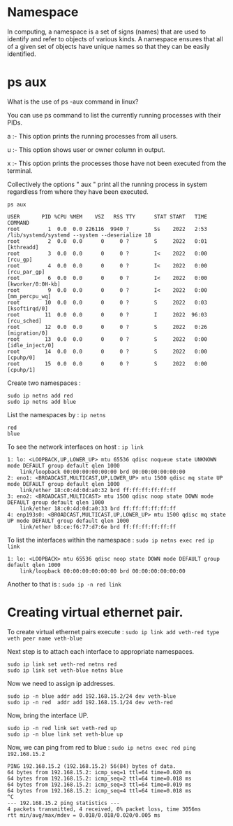 # Namespace 

In computing, a namespace is a set of signs (names) that are used to identify and refer to objects of various kinds. 
A namespace ensures that all of a given set of objects have unique names so that they can be easily identified.

# ps aux 
What is the use of ps -aux command in linux?


You can use ps command to list the currently running processes with their PIDs.

a :- This option prints the running processes from all users.

u :- This option shows user or owner column in output.

x :- This option prints the processes those have not been executed from the terminal.

Collectively the options " aux " print all the running process in system regardless from where they have been executed.


```ps aux ```

```
USER       PID %CPU %MEM    VSZ   RSS TTY      STAT START   TIME COMMAND
root         1  0.0  0.0 226116  9940 ?        Ss    2022   2:53 /lib/systemd/systemd --system --deserialize 18
root         2  0.0  0.0      0     0 ?        S     2022   0:01 [kthreadd]
root         3  0.0  0.0      0     0 ?        I<    2022   0:00 [rcu_gp]
root         4  0.0  0.0      0     0 ?        I<    2022   0:00 [rcu_par_gp]
root         6  0.0  0.0      0     0 ?        I<    2022   0:00 [kworker/0:0H-kb]
root         9  0.0  0.0      0     0 ?        I<    2022   0:00 [mm_percpu_wq]
root        10  0.0  0.0      0     0 ?        S     2022   0:03 [ksoftirqd/0]
root        11  0.0  0.0      0     0 ?        I     2022  96:03 [rcu_sched]
root        12  0.0  0.0      0     0 ?        S     2022   0:26 [migration/0]
root        13  0.0  0.0      0     0 ?        S     2022   0:00 [idle_inject/0]
root        14  0.0  0.0      0     0 ?        S     2022   0:00 [cpuhp/0]
root        15  0.0  0.0      0     0 ?        S     2022   0:00 [cpuhp/1]
```

Create two namespaces : 
```
sudo ip netns add red
sudo ip netns add blue  
```

List the namespaces by : ```ip netns```
```
red  
blue 
```

To see the network interfaces on host :  ``` ip link ```

```
1: lo: <LOOPBACK,UP,LOWER_UP> mtu 65536 qdisc noqueue state UNKNOWN mode DEFAULT group default qlen 1000
    link/loopback 00:00:00:00:00:00 brd 00:00:00:00:00:00
2: eno1: <BROADCAST,MULTICAST,UP,LOWER_UP> mtu 1500 qdisc mq state UP mode DEFAULT group default qlen 1000
    link/ether 18:c0:4d:0d:a0:32 brd ff:ff:ff:ff:ff:ff
3: eno2: <BROADCAST,MULTICAST> mtu 1500 qdisc noop state DOWN mode DEFAULT group default qlen 1000
    link/ether 18:c0:4d:0d:a0:33 brd ff:ff:ff:ff:ff:ff
4: enp193s0: <BROADCAST,MULTICAST,UP,LOWER_UP> mtu 1500 qdisc mq state UP mode DEFAULT group default qlen 1000
    link/ether b8:ce:f6:77:d7:6e brd ff:ff:ff:ff:ff:ff
```

To list the interfaces within the namespace : ``` sudo ip netns exec red ip link ```

```
1: lo: <LOOPBACK> mtu 65536 qdisc noop state DOWN mode DEFAULT group default qlen 1000
    link/loopback 00:00:00:00:00:00 brd 00:00:00:00:00:00
```

Another to that is : ``` sudo ip -n red link ```

# Creating virtual ethernet pair. 

To create virtual ethernet pairs execute : 
``` sudo ip link add veth-red type veth peer name veth-blue ```

Next step is to attach each interface to appropriate namespaces. 

```
sudo ip link set veth-red netns red 
sudo ip link set veth-blue netns blue 
```

Now we need to assign ip addresses. 

```
sudo ip -n blue addr add 192.168.15.2/24 dev veth-blue
sudo ip -n red  addr add 192.168.15.1/24 dev veth-red
```

Now, bring the interface UP.

```
sudo ip -n red link set veth-red up
sudo ip -n blue link set veth-blue up
```

Now, we can ping from red to blue :  ``` sudo ip netns exec red ping 192.168.15.2 ```

```
PING 192.168.15.2 (192.168.15.2) 56(84) bytes of data.
64 bytes from 192.168.15.2: icmp_seq=1 ttl=64 time=0.020 ms
64 bytes from 192.168.15.2: icmp_seq=2 ttl=64 time=0.018 ms
64 bytes from 192.168.15.2: icmp_seq=3 ttl=64 time=0.019 ms
64 bytes from 192.168.15.2: icmp_seq=4 ttl=64 time=0.018 ms
^C
--- 192.168.15.2 ping statistics ---
4 packets transmitted, 4 received, 0% packet loss, time 3056ms
rtt min/avg/max/mdev = 0.018/0.018/0.020/0.005 ms

```

